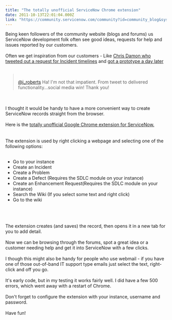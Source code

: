 ```yaml
---
title: "The totally unofficial ServiceNow Chrome extension"
date: 2011-10-13T22:01:04.000Z
link: "https://community.servicenow.com/community?id=community_blog&sys_id=2d6dea29dbd0dbc01dcaf3231f961957"
---
```

<p>Being keen followers of the community website (blogs and forums) us ServiceNow development folk often see good ideas, requests for help and issues reported by our customers.<br /><br />Often we get inspiration from our customers - Like <a title="witter.com/#!/Stamon74/status/118425111169732608" href="https://twitter.com/#!/Stamon74/status/118425111169732608">Chris Damon who tweeted out a request for Incident timelines</a> and <a title="witter.com/#!/Stamon74/status/118729750922543104" href="https://twitter.com/#!/Stamon74/status/118729750922543104">got a prototype a day later</a><br /><br /><blockquote><br /><a title="itter.com/j_roberts" href="http://twitter.com/j_roberts">@j_roberts</a> Ha! I'm not that impatient. From tweet to delivered functionality...social media win! Thank you!<br /></blockquote><br /><br />I thought it would be handy to have a more convenient way to create ServiceNow records straight from the browser.<br /><br />Here is the <a title="hrome.google.com/webstore/detail/mncpffchenlpeichcdeemalkeailegil" href="https://chrome.google.com/webstore/detail/mncpffchenlpeichcdeemalkeailegil">totally unofficial Google Chrome extension for ServiceNow.</a> <br /><br /><a href="https://chrome.google.com/webstore/detail/mncpffchenlpeichcdeemalkeailegil"><img  alt="" class="jive-image" src="4f96ac4adbd0dfc068c1fb651f9619fe.iix" /></a><br /><br />The extension is used by right clicking a webpage and selecting one of the following options:<br /><br /><ul><li>Go to your instance</li><li>Create an Incident</li><li>Create a Problem</li><li>Create a Defect (Requires the SDLC module on your instance)</li><li>Create an Enhancement Request(Requires the SDLC module on your instance)</li><li>Search the Wiki (If you select some text and right click)</li><li>Go to the wiki</li></ul><br /><br /><img  alt="" class="jive-image" src="dee30c46db5c5704ed6af3231f9619e5.iix" /><br /><br />The extension creates (and saves) the record, then opens it in a new tab for you to add detail.<br /><br />Now we can be browsing through the forums, spot a great idea or a customer needing help and get it into ServiceNow with a few clicks.<br /><br />I though this might also be handy for people who use webmail - if you have one of those out-of-band IT support type emails just select the text, right-click and off you go.<br /><br />It's early code, but in my testing it works fairly well. I did have a few 500 errors, which went away with a restart of Chrome.<br /><br />Don't forget to configure the extension with your instance, username and password.<br /><br />Have fun!</p>